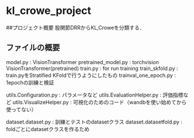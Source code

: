 # kl_crowe_project
##プロジェクト概要
股関節DRRからKL,Croweを分類する．

## ファイルの概要
model.py : VisionTransformer
pretrained_model.py : torchvision VisionTransformer(pretrained)
train.py : for run training
train_skfold.py : train.pyをStratified KFoldで行うようにしたもの
trainval_one_epoch.py : 1epochの訓練と検証

utils.Configuration.py : パラメータなど
utils.EvaluationHelper.py : 評価指標など
utils.VisualizeHelper.py : 可視化のためのコード（wandbを使い始めてから使ってない）

dataset.dataset.py : 訓練とテストのdatasetクラス
dataset.datasetfold.py : foldごとにdatasetクラスを作るため